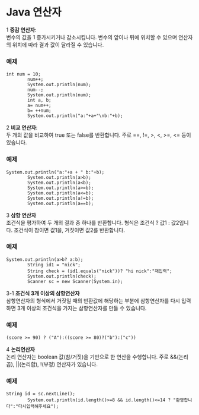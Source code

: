# Java 연산자
1 **증감 연산자**:    
변수의 값을 1 증가시키거나 감소시킵니다. 변수의 앞이나 뒤에 위치할 수 있으며 연산자의 위치에 따라 결과 값이 달라질 수 있습니다.   
### 예제
```
int num = 10;
		num++;
		System.out.println(num);
		num--;
		System.out.println(num);
		int a, b;
		a= num++;
		b= ++num;
		System.out.println("a:"+a+"\nb:"+b);
```
2 **비교 연산자**:    
두 개의 값을 비교하여 true 또는 false를 반환합니다. 주로 ==, !=, >, <, >=, <= 등이 있습니다.  
### 예제
```
System.out.println("a:"+a + " b:"+b);
		System.out.println(a>b);
		System.out.println(a<b);
		System.out.println(a>=b);
		System.out.println(a<=b);
		System.out.println(a!=b);
		System.out.println(a==b);
```
3 **삼항 연산자**   
조건식을 평가하여 두 개의 결과 중 하나를 반환합니다. 형식은 조건식 ? 값1 : 값2입니다. 조건식이 참이면 값1을, 거짓이면 값2를 반환합니다.
### 예제
```
System.out.println(a>b? a:b);
		String id1 = "nick";
		String check = (id1.equals("nick"))? "hi nick":"재입력";
		System.out.println(check);
		Scanner sc = new Scanner(System.in);
```
3-1 **조건식 3개 이상의 삼항연산자**   
삼항연산자의 형식에서 거짓일 때의 반환값에 해당하는 부분에 삼항연산자를 다시 입력하면 3개 이상의 조건식을 가지는 삼항연산자를 만들 수 있습니다.
### 예제
```
(score >= 90) ? ("A"):((score >= 80)?("b"):("c"))
```
4 **논리연산자**   
논리 연산자는 boolean 값(참/거짓)을 기반으로 한 연산을 수행합니다. 주로 &&(논리곱), ||(논리합), !(부정) 연산자가 있습니다.
### 예제
```
String id = sc.nextLine();
		System.out.println(id.length()>=8 && id.length()<=14 ? "환영합니다":"다시입력해주세요");
```
